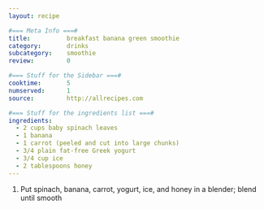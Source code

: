 ```yaml
---
layout: recipe

#=== Meta Info ===#
title: 			breakfast banana green smoothie
category:		drinks
subcategory:	smoothie
review:			0

#=== Stuff for the Sidebar ===#
cooktime:		5
numserved:		1
source:			http://allrecipes.com

#=== Stuff for the ingredients list ===#
ingredients:
  - 2 cups baby spinach leaves
  - 1 banana
  - 1 carrot (peeled and cut into large chunks)
  - 3/4 plain fat-free Greek yogurt
  - 3/4 cup ice
  - 2 tablespoons honey
---
```


1. Put spinach, banana, carrot, yogurt, ice, and honey in a blender; blend until smooth

